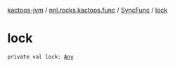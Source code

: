 [kactoos-jvm](../../index.md) / [nnl.rocks.kactoos.func](../index.md) / [SyncFunc](index.md) / [lock](./lock.md)

# lock

`private val lock: `[`Any`](https://kotlinlang.org/api/latest/jvm/stdlib/kotlin/-any/index.html)
